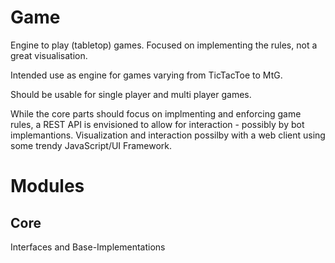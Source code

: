 # Game
Engine to play (tabletop) games. Focused on implementing the rules, not a great visualisation.

Intended use as engine for games varying from TicTacToe to MtG.

Should be usable for single player and multi player games.

While the core parts should focus on implmenting and enforcing game rules,
a REST API is envisioned to allow for interaction - possibly by bot implemantions.
Visualization and interaction possilby with a web client using some trendy JavaScript/UI Framework.

# Modules

## Core
Interfaces and Base-Implementations
